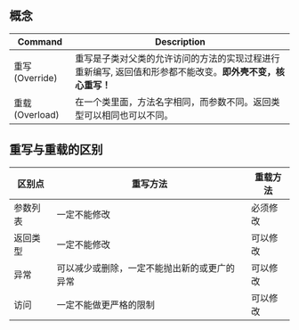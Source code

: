 ## 概念
| Command | Description |
| --- | --- |
| 重写(Override) | 重写是子类对父类的允许访问的方法的实现过程进行重新编写, 返回值和形参都不能改变。**即外壳不变，核心重写！** |
| 重载(Overload) | 在一个类里面，方法名字相同，而参数不同。返回类型可以相同也可以不同。 |  
## 重写与重载的区别
| 区别点 | 重写方法 | 重载方法 |
| --- | --- | --- |
| 参数列表 | 一定不能修改 | 必须修改 |
| 返回类型 | 一定不能修改 | 可以修改 |
| 异常 | 可以减少或删除，一定不能抛出新的或更广的异常 | 可以修改 |
| 访问 | 一定不能做更严格的限制 | 可以修改 |
